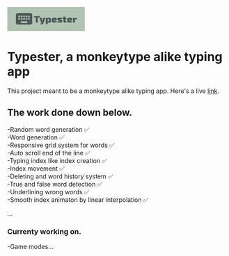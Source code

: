 ![plot](./typester_icon.png)

# Typester, a monkeytype alike typing app

This project meant to be a monkeytype alike typing app. Here's a live [link](https://typester.vercel.app).

## The work done down below.

-Random word generation ✅  
-Word generation ✅  
-Responsive grid system for words ✅  
-Auto scroll end of the line ✅  
-Typing index like index creation ✅  
-Index movement ✅  
-Deleting and word history system ✅  
-True and false word detection ✅  
-Underlining wrong words ✅  
-Smooth index animaton by linear interpolation ✅

...

### Currenty working on.

-Game modes...
